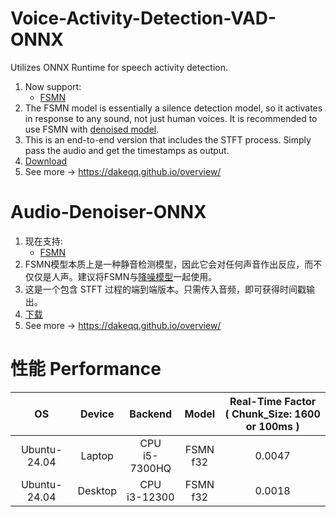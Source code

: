 # Voice-Activity-Detection-VAD-ONNX
Utilizes ONNX Runtime for speech activity detection.
1. Now support:
   - [FSMN](https://modelscope.cn/models/iic/speech_fsmn_vad_zh-cn-16k-common-pytorch/summary)
2. The FSMN model is essentially a silence detection model, so it activates in response to any sound, not just human voices. It is recommended to use FSMN with [denoised model](https://github.com/DakeQQ/Audio-Denoiser-ONNX).
3. This is an end-to-end version that includes the STFT process. Simply pass the audio and get the timestamps as output.
4. [Download](https://drive.google.com/drive/folders/1htM4FYpxEQcouHiR2Wyb407EhD1t_0HB?usp=sharing)
5. See more -> https://dakeqq.github.io/overview/
  


# Audio-Denoiser-ONNX
1. 现在支持:
   - [FSMN](https://modelscope.cn/models/iic/speech_fsmn_vad_zh-cn-16k-common-pytorch/summary)
2. FSMN模型本质上是一种静音检测模型，因此它会对任何声音作出反应，而不仅仅是人声。建议将FSMN与[降噪模型](https://github.com/DakeQQ/Audio-Denoiser-ONNX)一起使用。
3. 这是一个包含 STFT 过程的端到端版本。只需传入音频，即可获得时间戳输出。
4. [下载](https://drive.google.com/drive/folders/1htM4FYpxEQcouHiR2Wyb407EhD1t_0HB?usp=sharing)
5. See more -> https://dakeqq.github.io/overview/


# 性能 Performance
| OS | Device | Backend | Model | Real-Time Factor<br>( Chunk_Size: 1600 or 100ms ) |
|:-------:|:-------:|:-------:|:-------:|:-------:|
| Ubuntu-24.04 | Laptop | CPU<br>i5-7300HQ | FSMN<br>f32 | 0.0047 |
| Ubuntu-24.04 | Desktop | CPU<br>i3-12300 | FSMN<br>f32 | 0.0018 |
